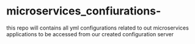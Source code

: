 # microservices_confiurations-
this repo will contains all yml configurations related to out microservices applications to be accessed from our created configuration server 
